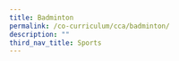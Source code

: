 ```yaml
---
title: Badminton
permalink: /co-curriculum/cca/badminton/
description: ""
third_nav_title: Sports
---
```

